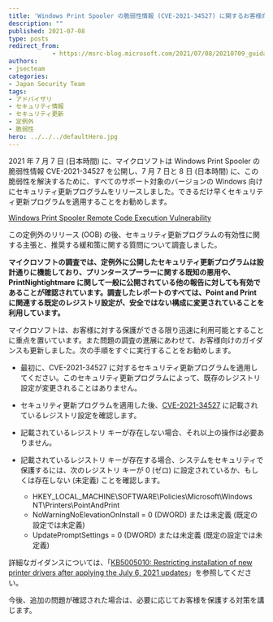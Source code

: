```yaml
---
title: 'Windows Print Spooler の脆弱性情報 (CVE-2021-34527) に関するお客様向けガイダンス'
description: ""
published: 2021-07-08
type: posts
redirect_from:
            - https://msrc-blog.microsoft.com/2021/07/08/20210709_guidancecve202134527/
authors:
- jsecteam
categories:
- Japan Security Team
tags:
- アドバイザリ
- セキュリティ情報
- セキュリティ更新
- 定例外
- 脆弱性
hero: ../../../defaultHero.jpg
---
```

2021 年 7 月 7 日 (日本時間) に、マイクロソフトは Windows Print Spooler の脆弱性情報 CVE-2021-34527 を公開し、7 月 7 日と 8 日 (日本時間) に、この脆弱性を解決するために、すべてのサポート対象のバージョンの Windows 向けにセキュリティ更新プログラムをリリースしました。できるだけ早くセキュリティ更新プログラムを適用することをお勧めします。

[Windows Print Spooler Remote Code Execution Vulnerability](https://msrc.microsoft.com/update-guide/en-us/vulnerability/CVE-2021-34527)

この定例外のリリース (OOB) の後、セキュリティ更新プログラムの有効性に関する主張と、推奨する緩和策に関する質問について調査しました。

**マイクロソフトの調査では、定例外に公開したセキュリティ更新プログラムは設計通りに機能しており、プリンタースプーラーに関する既知の悪用や、PrintNightightmare に関して一般に公開されている他の報告に対しても有効であることが確認されています。調査したレポートのすべては、Point and Print に関連する既定のレジストリ設定が、安全ではない構成に変更されていることを利用しています。**

マイクロソフトは、お客様に対する保護ができる限り迅速に利用可能とすることに重点を置いています。また問題の調査の進展にあわせて、お客様向けのガイダンスも更新しました。次の手順をすぐに実行することをお勧めします。

- 最初に、CVE-2021-34527 に対するセキュリティ更新プログラムを適用してください。このセキュリティ更新プログラムによって、既存のレジストリ設定が変更されることはありません。

- セキュリティ更新プログラムを適用した後、[CVE-2021-34527](https://msrc.microsoft.com/update-guide/en-us/vulnerability/CVE-2021-34527) に記載されているレジストリ設定を確認します。

- 記載されているレジストリ キーが存在しない場合、それ以上の操作は必要ありません。

- 記載されているレジストリ キーが存在する場合、システムをセキュリティで保護するには、次のレジストリ キーが 0 (ゼロ) に設定されているか、もしくは存在しない (未定義) ことを確認します。

  - HKEY_LOCAL_MACHINE\\SOFTWARE\\Policies\\Microsoft\\Windows NT\\Printers\\PointAndPrint
  - NoWarningNoElevationOnInstall = 0 (DWORD) または未定義 (既定の設定では未定義)
  - UpdatePromptSettings = 0 (DWORD) または未定義 (既定の設定では未定義)

詳細なガイダンスについては、「[KB5005010: Restricting installation of new printer drivers after applying the July 6, 2021 updates](https://support.microsoft.com/en-us/help/5005010)」を参照してください。

今後、追加の問題が確認された場合は、必要に応じてお客様を保護する対策を講じます。

<!-- wp:paragraph -->

<!-- /wp:paragraph -->

